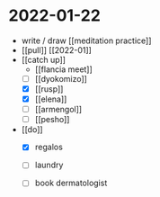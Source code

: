 # 2022-01-22

- write / draw [[meditation practice]]
- [[pull]] [[2022-01]]
- [[catch up]]
  - [[flancia meet]]
  - [ ] [[dyokomizo]]
  - [x] [[rusp]]
  - [x] [[elena]]
  - [ ] [[armengol]]
  - [ ] [[pesho]]
- [[do]]
  - [x] regalos
  - [ ] laundry
  - [ ] book dermatologist

